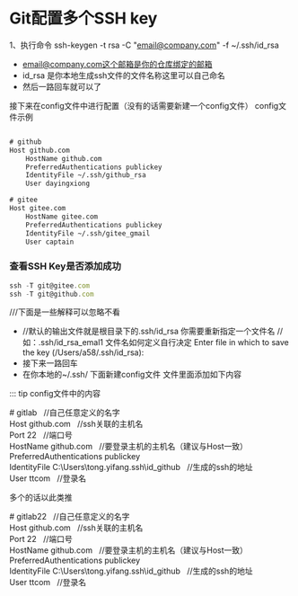 # Git配置多个SSH key

1、执行命令 ssh-keygen -t rsa -C "email@company.com" -f ~/.ssh/id_rsa <br/>
- email@company.com这个邮箱是你的仓库绑定的邮箱
- id_rsa 是你本地生成ssh文件的文件名称这里可以自己命名
- 然后一路回车就可以了

接下来在config文件中进行配置（没有的话需要新建一个config文件）
config文件示例
```html

# github
Host github.com
    HostName github.com
    PreferredAuthentications publickey
    IdentityFile ~/.ssh/github_rsa
    User dayingxiong

# gitee
Host gitee.com
    HostName gitee.com
    PreferredAuthentications publickey
    IdentityFile ~/.ssh/gitee_gmail
    User captain

```
### 查看SSH Key是否添加成功
```js
ssh -T git@gitee.com
ssh -T git@github.com
```
///下面是一些解释可以忽略不看
- //默认的输出文件就是根目录下的.ssh/id_rsa 你需要重新指定一个文件名 
   //如：.ssh/id_rsa_emal1 文件名如何定义自行决定
   Enter file in which to save the key (/Users/a58/.ssh/id_rsa): <!-- 这里填写你要生成的ssh的文件-->
- 接下来一路回车
- 在你本地的~/.ssh/ 下面新建config文件 文件里面添加如下内容


::: tip config文件中的内容
   
<span>#</span> gitlab   &nbsp;&nbsp;//自己任意定义的名字  <br>
Host github.com  &nbsp;&nbsp;//ssh关联的主机名 <br>
Port 22   &nbsp;&nbsp;//端口号 <br>
HostName github.com   &nbsp;&nbsp;//要登录主机的主机名（建议与Host一致）<br>
PreferredAuthentications publickey <br>
IdentityFile C:\Users\tong.yifang\.ssh\id_github      &nbsp;&nbsp;//生成的ssh的地址<br>
User ttcom      &nbsp;&nbsp;//登录名 <br>

多个的话以此类推

<span>#</span> gitlab22   &nbsp;&nbsp;//自己任意定义的名字  <br>
Host github.com  &nbsp;&nbsp;//ssh关联的主机名 <br>
Port 22   &nbsp;&nbsp;//端口号 <br>
HostName github.com   &nbsp;&nbsp;//要登录主机的主机名（建议与Host一致）<br>
PreferredAuthentications publickey <br>
IdentityFile C:\Users\tong.yifang\.ssh\id_github      &nbsp;&nbsp;//生成的ssh的地址<br>
User ttcom      &nbsp;&nbsp;//登录名 <br>

